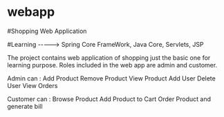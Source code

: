 # webapp
#Shopping Web Application

#Learning -----> Spring Core FrameWork, Java Core, Servlets, JSP

The project contains web application of shopping just the basic one for learning purpose.
Roles included in the web app are admin and customer.

Admin can :
Add Product
Remove Product 
View Product
Add User
Delete User
View Orders

Customer can :
Browse Product
Add Product to Cart
Order Product and generate bill
